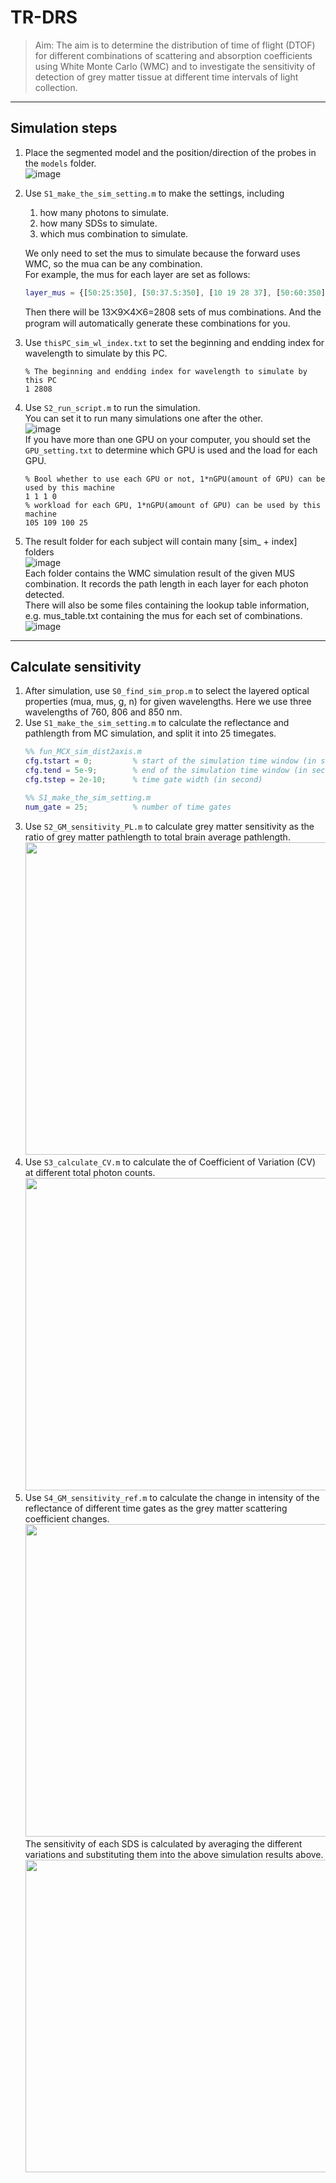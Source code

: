 # TR-DRS
> Aim: The aim is to determine the distribution of time of flight (DTOF) for different combinations of scattering and absorption coefficients using White Monte Carlo (WMC) and to investigate the sensitivity of detection of grey matter tissue at different time intervals of light collection.

---
## Simulation steps
1. Place the segmented model and the position/direction of the probes in the `models` folder.  
    ![image](https://user-images.githubusercontent.com/56038738/226594425-0830a037-bfac-497d-a3a7-0e0d7524bf9c.png)
2. Use `S1_make_the_sim_setting.m` to make the settings, including
    1. how many photons to simulate.
    2. how many SDSs to simulate.
    3. which mus combination to simulate.

    We only need to set the mus to simulate because the forward uses WMC, so the mua can be any combination.  
    For example, the mus for each layer are set as follows:
    ```matlab
    layer_mus = {[50:25:350], [50:37.5:350], [10 19 28 37], [50:60:350]};     % mus for each layer, 1/cm
    ```
    Then there will be 13⨉9⨉4⨉6=2808 sets of mus combinations. And the program will automatically generate these combinations for you.
3. Use `thisPC_sim_wl_index.txt` to set the beginning and endding index for wavelength to simulate by this PC.
    ```
    % The beginning and endding index for wavelength to simulate by this PC
    1 2808
    ```
4. Use `S2_run_script.m` to run the simulation.  
    You can set it to run many simulations one after the other.  
    ![image](https://user-images.githubusercontent.com/56038738/226598088-12471065-8861-48fd-8d5b-dc410a4f5af2.png)  
    If you have more than one GPU on your computer, you should set the `GPU_setting.txt` to determine which GPU is used and the load for each GPU.  
    ```
    % Bool whether to use each GPU or not, 1*nGPU(amount of GPU) can be used by this machine
    1 1 1 0
    % workload for each GPU, 1*nGPU(amount of GPU) can be used by this machine
    105 109 100 25
    ```
5. The result folder for each subject will contain many [sim_ + index] folders  
    ![image](https://user-images.githubusercontent.com/56038738/226600382-89e74761-f26b-4b99-89cb-591845672643.png)  
    Each folder contains the WMC simulation result of the given MUS combination. It records the path length in each layer for each photon detected.  
    There will also be some files containing the lookup table information, e.g. mus_table.txt containing the mus for each set of combinations.  
    ![image](https://user-images.githubusercontent.com/56038738/226600841-b4c39bb7-4d64-407e-a4fb-d0b6402fd022.png)

---
## Calculate sensitivity
1. After simulation, use `S0_find_sim_prop.m` to select the layered optical properties (mua, mus, g, n) for given wavelengths. 
    Here we use three wavelengths of 760, 806 and 850 nm.
2. Use `S1_make_the_sim_setting.m` to calculate the reflectance and pathlength from MC simulation, and split it into 25 timegates.  
    ```matlab
    %% fun_MCX_sim_dist2axis.m
    cfg.tstart = 0;         % start of the simulation time window (in second)
    cfg.tend = 5e-9;        % end of the simulation time window (in second)
    cfg.tstep = 2e-10;      % time gate width (in second)
    
    %% S1_make_the_sim_setting.m
    num_gate = 25;          % number of time gates
    ```
3. Use `S2_GM_sensitivity_PL.m` to calculate grey matter sensitivity as the ratio of grey matter pathlength to total brain average pathlength.  
    <img src="https://user-images.githubusercontent.com/56038738/226636556-3abc171c-9247-44d0-87dd-0673554f1500.png" width="500"/>
4. Use `S3_calculate_CV.m` to calculate the of Coefficient of Variation (CV) at different total photon counts.  
    <img src="https://user-images.githubusercontent.com/56038738/226639292-e8ac1464-852b-45b1-9382-a1378c4fc50f.png" width="500"/>
5. Use `S4_GM_sensitivity_ref.m` to calculate the change in intensity of the reflectance of different time gates as the grey matter scattering coefficient changes.  
    <img src="https://user-images.githubusercontent.com/56038738/226642411-61079335-3abf-4293-8158-94b468d5f4da.png" width="500"/>  
    The sensitivity of each SDS is calculated by averaging the different variations and substituting them into the above simulation results above.  
    <img src="https://user-images.githubusercontent.com/56038738/226642628-bca9cc74-8df2-460b-a82d-d7e5bb5bc6b4.png" width="500"/>

